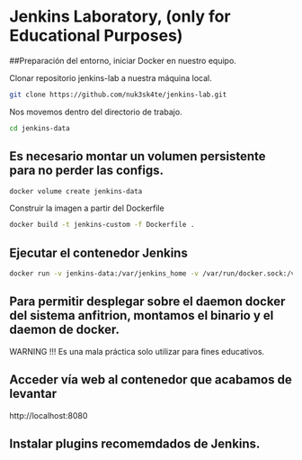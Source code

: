 # Jenkins Laboratory, (only for Educational Purposes)

##Preparación del entorno, iniciar Docker en nuestro equipo.

Clonar repositorio jenkins-lab a nuestra máquina local.

```bash
git clone https://github.com/nuk3sk4te/jenkins-lab.git
```

Nos movemos dentro del directorio de trabajo.

```bash
cd jenkins-data
```

## Es necesario montar un volumen persistente para no perder las configs.

```bash
docker volume create jenkins-data
```
Construir la imagen a partir del Dockerfile

```bash
docker build -t jenkins-custom -f Dockerfile .
```

## Ejecutar el contenedor Jenkins
```bash
docker run -v jenkins-data:/var/jenkins_home -v /var/run/docker.sock:/var/run/docker.sock -v /usr/local/bin/docker:/usr/local/bin/docker -d --name jenkins-cicd -p 8080:8080 -p 50000:50000 jenkins-custom
```
## Para permitir desplegar sobre el daemon docker del sistema anfitrion, montamos el binario y el daemon de docker. 
WARNING !!!  Es una mala práctica solo utilizar para fines educativos.

## Acceder vía web al contenedor que acabamos de levantar
http://localhost:8080

## Instalar plugins recomemdados de Jenkins.


